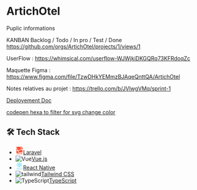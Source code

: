 # ArtichOtel
Puplic informations

KANBAN Backlog / Todo / In pro / Test / Done
https://github.com/orgs/ArtichOtel/projects/1/views/1


UserFlow : 
https://whimsical.com/userflow-WJWjkiDKGQRq73KFRdoqZc


Maquette Figma : 
https://www.figma.com/file/TzwDHkYEMmzBJAqeQnttQA/ArtichOtel


Notes relatives au projet : 
https://trello.com/b/JVlwgVMq/sprint-1

[Deployement Doc](https://gist.github.com/MalikAza/63de9308a72e9775c7b53f1c3880ba2c)

[codepen hexa to filter for svg change color](https://codepen.io/sosuke/pen/Pjoqqp)

## 🛠️ Tech Stack
- <img src="https://raw.githubusercontent.com/devicons/devicon/master/icons/laravel/laravel-plain-wordmark.svg" alt="laravel" width="20" height="20"/>[Laravel](https://laravel.com/)
- <img src="(https://clipground.com/images/png-2-svg-7.png)" alt="Vue" width="20" height="20"/>[Vue.js](https://vuejs.org/)
- <img src="https://raw.githubusercontent.com/devicons/devicon/master/icons/react/react-original-wordmark.svg" alt="react" width="20" height="20"/>[React Native](https://reactnative.dev/)
- <img src="https://www.vectorlogo.zone/logos/tailwindcss/tailwindcss-icon.svg" alt="tailwind" width="20" height="20"/>[Tailwind CSS](https://tailwindcss.com/)
- <img src="[https://www.vectorlogo.zone/logos/tailwindcss/tailwindcss-icon.svg](https://skorpil.cz/sites/default/files/styles/medium/public/2020-03/1_mn6bOs7s6Qbao15PMNRyOA.png?itok=H3ULzBtE
)https://skorpil.cz/sites/default/files/styles/medium/public/2020-03/1_mn6bOs7s6Qbao15PMNRyOA.png?itok=H3ULzBtE
" alt="TypeScript" width="20" height="20"/>[TypeScript](https://reactnative.dev/docs/typescript)

